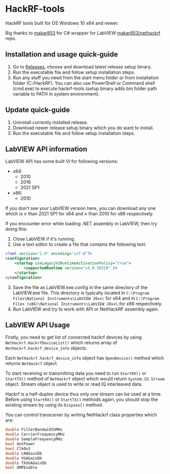 # HackRF-tools
HackRF tools built for OS Windows 10 x64 and newer.

Big thanks to [makar853](https://github.com/makar853) for C# wrapper for LabVIEW [makar853/nethackrf](https://github.com/makar853/nethackrf) repo.

## Installation and usage quick-guide
1. Go to [Releases](https://github.com/fl1ckje/HackRF-tools/releases), choose and download latest release setup binary.
2. Run the executable file and follow setup installation steps.
3. Run any stuff you need from the start menu folder or from installation folder (C:/HackRF). You can also use PowerShell or Command shell (cmd.exe) to execute hackrf-tools (setup binary adds bin folder path variable to PATH in system environment).

## Update quick-guide
1. Uninstall currently installed release.
2. Download newer release setup binary which you do want to install.
3. Run the executable file and follow setup installation steps.

## LabVIEW API information

LabVIEW API has some built VI for following versions:
* x64:
  - 2010
  - 2016
  - 2021 SP1
* x86:
  - 2010

If you don't see your LabVIEW version here, you can download any one which is ≥ than 2021 SP1 for x64 and ≥ than 2010 for x86 respectively.

If you encounter error while loading .NET assembly in LabVIEW, then try doing this:
1. Close LabVIEW if it's running.
2. Use a text editor to create a file that contains the following text:
```xml
<?xml version="1.0" encoding="utf-8"?>
<configuration>
    <startup useLegacyV2RuntimeActivationPolicy="true">
        <supportedRuntime version="v4.0.30319" />
    </startup>
</configuration>
```
3. Save the file as LabVIEW.exe.config in the same directory of the LabVIEW.exe file. This directory is typically located in `C:\Program Files\National Instruments\LabVIEW 20xx\` for x64 and in `C:\Program Files (x86)\National Instruments\LabVIEW 20xx\` for x86 respectively.
4. Run LabVIEW and try to work with API or NetHackRF assembly again.

## LabVIEW API Usage
Firstly, you need to get list of connected hackrf devices by using `NetHackrf.HackrfDeviceList()` which returns array of `NetHackrf.hackrf_device_info` objects.

Each `NetHackrf.hackrf_device_info` object has `OpenDevice()` method which returns `NetHackrf` object.

To start receiving or transmitting data you need to run `StartRX()` or `StartTX()` method of `NetHackrf` object which would return `System.IO.Stream` object. Stream object is used to write or read IQ interleaved data.

Hackrf is a half-duplex device thus only one stream can be used at a time. Before using `StartRX()` or `StartTX()` methods again, you should stop the existing stream by using its `Dispose()` method.

You can control transceiver by writing NetHackrf class properties which are:

```cpp
double FilterBandwidthMHz
double CarrierFrequencyMHz
double SampleFrequencyMHz
bool AntPower
bool ClkOut
double LNAGainDb
double VGAGainDb
double TXVGAGainDb
bool AMPEnable
```
